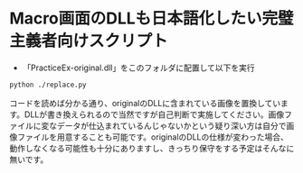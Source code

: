 # Macro画面のDLLも日本語化したい完璧主義者向けスクリプト

- 「PracticeEx-original.dll」をこのフォルダに配置して以下を実行

```bash
python ./replace.py
```

コードを読めば分かる通り、originalのDLLに含まれている画像を置換しています。DLLが書き換えられるので当然ですが自己判断で実施してください。画像ファイルに変なデータが仕込まれているんじゃないかという疑り深い方は自分で画像ファイルを用意することも可能です。originalのDLLの仕様が変わった場合、動作しなくなる可能性も十分にありますし、きっちり保守をする予定はそんなに無いです。